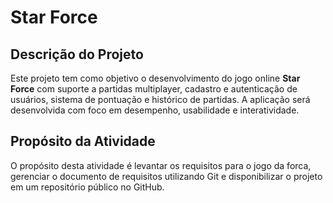 # **Star Force**

## Descrição do Projeto

Este projeto tem como objetivo o desenvolvimento do jogo online **Star Force** com suporte a partidas multiplayer, cadastro e autenticação de usuários, sistema de pontuação e histórico de partidas. A aplicação será desenvolvida com foco em desempenho, usabilidade e interatividade.

## Propósito da Atividade

O propósito desta atividade é levantar os requisitos para o jogo da forca, gerenciar o documento de requisitos utilizando Git e disponibilizar o projeto em um repositório público no GitHub.